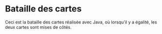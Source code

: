 # Bataille des cartes 


Ceci est la bataille des cartes réalisée avec Java, où lorsqu'il y a égalité, les deux cartes sont mises de côtés.

